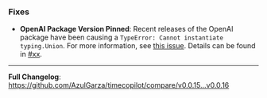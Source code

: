 ### Fixes

* **OpenAI Package Version Pinned**: Recent releases of the OpenAI package have been causing a `TypeError: Cannot instantiate typing.Union`. For more information, see [this issue](https://github.com/pydantic/pydantic-ai/issues/2476). Details can be found in [#xx](https://github.com/AzulGarza/timecopilot/pull/xx).

---

**Full Changelog**: https://github.com/AzulGarza/timecopilot/compare/v0.0.15...v0.0.16